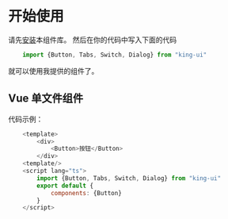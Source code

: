 # 开始使用
请先<a href="#/doc/install">安装</a>本组件库。
然后在你的代码中写入下面的代码
```javascript
    import {Button, Tabs, Switch, Dialog} from "king-ui"
```
就可以使用我提供的组件了。
##  Vue 单文件组件
代码示例：
```javascript
    <template>
        <div>
            <Button>按钮</Button>
        </div>
    <template/>
    <script lang="ts">
        import {Button, Tabs, Switch, Dialog} from "king-ui"
        export default {
            components: {Button}
        }
    </script>
```
